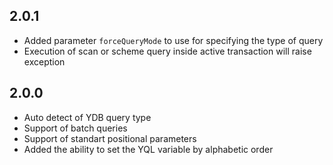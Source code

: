 ## 2.0.1 ##

* Added parameter `forceQueryMode` to use for specifying the type of query
* Execution of scan or scheme query inside active transaction will raise exception

## 2.0.0 ##

* Auto detect of YDB query type
* Support of batch queries
* Support of standart positional parameters
* Added the ability to set the YQL variable by alphabetic order

